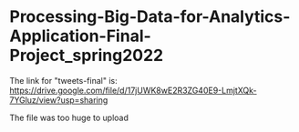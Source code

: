# Processing-Big-Data-for-Analytics-Application-Final-Project_spring2022

The link for "tweets-final" is: https://drive.google.com/file/d/17jUWK8wE2R3ZG40E9-LmjtXQk-7YGluz/view?usp=sharing

The file was too huge to upload
